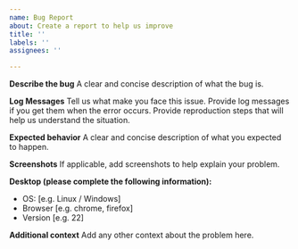 ```yaml
---
name: Bug Report
about: Create a report to help us improve
title: ''
labels: ''
assignees: ''

---
```


**Describe the bug**
A clear and concise description of what the bug is.

**Log Messages**
Tell us what make you face this issue.
Provide log messages if you get them when the error occurs.
Provide reproduction steps that will help us understand the situation.

**Expected behavior**
A clear and concise description of what you expected to happen.

**Screenshots**
If applicable, add screenshots to help explain your problem.

**Desktop (please complete the following information):**
 - OS: [e.g. Linux / Windows]
 - Browser [e.g. chrome, firefox]
 - Version [e.g. 22]

**Additional context**
Add any other context about the problem here.
